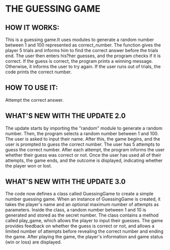 # THE GUESSING GAME

## HOW IT WORKS:
This is a guessing game.It uses modules to generate a random number between 1 and 100 represented as correct_number.
The function gives the player 5 trials and informs him to find the correct answer before the trials end.
The user then enters his?her guesses, and the program checks if it is correct. If the guess is correct, the program prints a winning message.
Otherwise, it informs the user to try again. If the user runs out of trials, the code prints the correct number.

## HOW TO USE IT:
Attempt the correct answer.

## WHAT'S NEW WITH THE UPDATE 2.0
The update starts by importing the "random" module to generate a random number. Then, the program selects a random number between 1 and 100. The user is asked to input their name. After this, the game begins, and the user is prompted to guess the correct number. The user has 5 attempts to guess the correct number. After each attempt, the program informs the user whether their guess was correct or not. Once the user has used all of their attempts, the game ends, and the outcome is displayed, indicating whether the player won or lost.

## WHAT'S NEW WITH THE UPDATE 3.0
The code now defines a class called GuessingGame to create a simple number guessing game. When an instance of GuessingGame is created, it takes the player's name and an optional maximum number of attempts as parameters. Inside the class, a random number between 1 and 10 is generated and stored as the secret number. The class contains a method called play_game, which allows the player to input their guesses. The game provides feedback on whether the guess is correct or not, and allows a limited number of attempts before revealing the correct number and ending the game. After playing the game, the player's information and game status (win or loss) are displayed.
